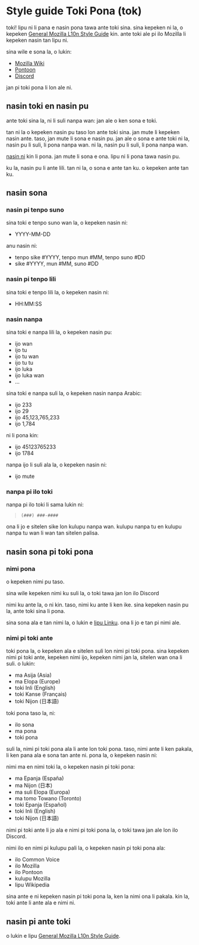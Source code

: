# Style guide Toki Pona (tok)

toki! lipu ni li pana e nasin pona tawa ante toki sina. sina kepeken ni la, o
kepeken [General Mozilla L10n Style Guide](../mozilla_general/) kin. ante toki
ale pi ilo Mozilla li kepeken nasin tan lipu ni.

sina wile e sona la, o lukin:

* [Mozilla Wiki](https://wiki.mozilla.org/L10n:Teams:tok)
* [Pontoon](https://pontoon.mozilla.org/tok/)
* [Discord](https://discord.gg/Ta2pvBeuRY)

jan pi toki pona li lon ale ni.

## nasin toki en nasin pu

ante toki sina la, ni li suli nanpa wan: jan ale o ken sona e toki.

tan ni la o kepeken nasin pu taso lon ante toki sina. jan mute li kepeken nasin
ante. taso, jan mute li sona e nasin pu. jan ale o sona e ante toki ni la, nasin
pu li suli, li pona nanpa wan. ni la, nasin pu li suli, li pona nanpa wan.

[nasin ni](https://github.com/kilipan/nasin-toki) kin li pona. jan mute li sona
e ona. lipu ni li pona tawa nasin pu.

ku la, nasin pu li ante lili. tan ni la, o sona e ante tan ku. o kepeken ante
tan ku.

## nasin sona

### nasin pi tenpo suno

sina toki e tenpo suno wan la, o kepeken nasin ni:

* YYYY-MM-DD

anu nasin ni:

* tenpo sike #YYYY, tenpo mun #MM, tenpo suno #DD
* sike #YYYY, mun #MM, suno #DD

### nasin pi tenpo lili

sina toki e tenpo lili la, o kepeken nasin ni:

* HH:MM:SS

### nasin nanpa

sina toki e nanpa lili la, o kepeken nasin pu:

* ijo wan
* ijo tu
* ijo tu wan
* ijo tu tu
* ijo luka
* ijo luka wan
* ...

sina toki e nanpa suli la, o kepeken nasin nanpa Arabic:

* ijo 233
* ijo 29
* ijo 45,123,765,233
* ijo 1,784

ni li pona kin:

* ijo 45123765233
* ijo 1784

nanpa ijo li suli ala la, o kepeken nasin ni:

* ijo mute

### nanpa pi ilo toki

nanpa pi ilo toki li sama lukin ni:

> `(###) ###-####`

ona li jo e sitelen sike lon kulupu nanpa wan. kulupu nanpa tu en kulupu nanpa
tu wan li wan tan sitelen palisa.

## nasin sona pi toki pona

### nimi pona

o kepeken nimi pu taso.

sina wile kepeken nimi ku suli la, o toki tawa jan lon ilo Discord

nimi ku ante la, o ni kin. taso, nimi ku ante li ken ike. sina kepeken nasin pu
la, ante toki sina li pona.

sina sona ala e tan nimi la, o lukin e [lipu
Linku](https://lipu-linku.github.io/). ona li jo e tan pi nimi ale.

### nimi pi toki ante

toki pona la, o kepeken ala e sitelen suli lon nimi pi toki pona. sina kepeken
nimi pi toki ante, kepeken nimi ijo, kepeken nimi jan la, sitelen wan ona li
suli. o lukin:

* ma Asija (Asia)
* ma Elopa (Europe)
* toki Inli (English)
* toki Kanse (Français)
* toki Nijon (日本語)

toki pona taso la, ni:

* ilo sona
* ma pona
* toki pona

suli la, nimi pi toki pona ala li ante lon toki pona. taso, nimi ante li ken
pakala, li ken pana ala e sona tan ante ni. pona la, o kepeken nasin ni:

nimi ma en nimi toki la, o kepeken nasin pi toki pona:

* ma Epanja (España)
* ma Nijon (日本)
* ma suli Elopa (Europa)
* ma tomo Towano (Toronto)
* toki Epanja (Español)
* toki Inli (English)
* toki Nijon (日本語)

nimi pi toki ante li jo ala e nimi pi toki pona la, o toki tawa jan ale lon ilo
Discord.

nimi ilo en nimi pi kulupu pali la, o kepeken nasin pi toki pona ala:

* ilo Common Voice
* ilo Mozilla
* ilo Pontoon
* kulupu Mozilla
* lipu Wikipedia

sina ante e ni kepeken nasin pi toki pona la, ken la nimi ona li pakala. kin
la, toki ante li ante ala e nimi ni.

## nasin pi ante toki

o lukin e lipu [General Mozilla L10n Style Guide](../mozilla_general/).

